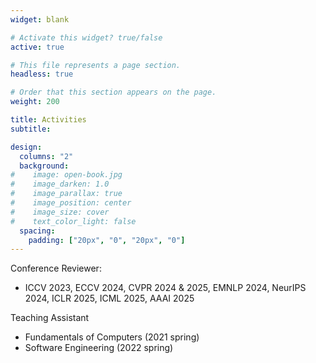 ```yaml
---
widget: blank

# Activate this widget? true/false
active: true

# This file represents a page section.
headless: true

# Order that this section appears on the page.
weight: 200

title: Activities
subtitle:

design:
  columns: "2"
  background:
#    image: open-book.jpg
#    image_darken: 1.0
#    image_parallax: true
#    image_position: center
#    image_size: cover
#    text_color_light: false
  spacing:
    padding: ["20px", "0", "20px", "0"]
---
```


Conference Reviewer:

* ICCV 2023, ECCV 2024, CVPR 2024 & 2025, EMNLP 2024, NeurIPS 2024, ICLR 2025, ICML 2025, AAAI 2025

Teaching Assistant

* Fundamentals of Computers (2021 spring)
* Software Engineering (2022 spring)





